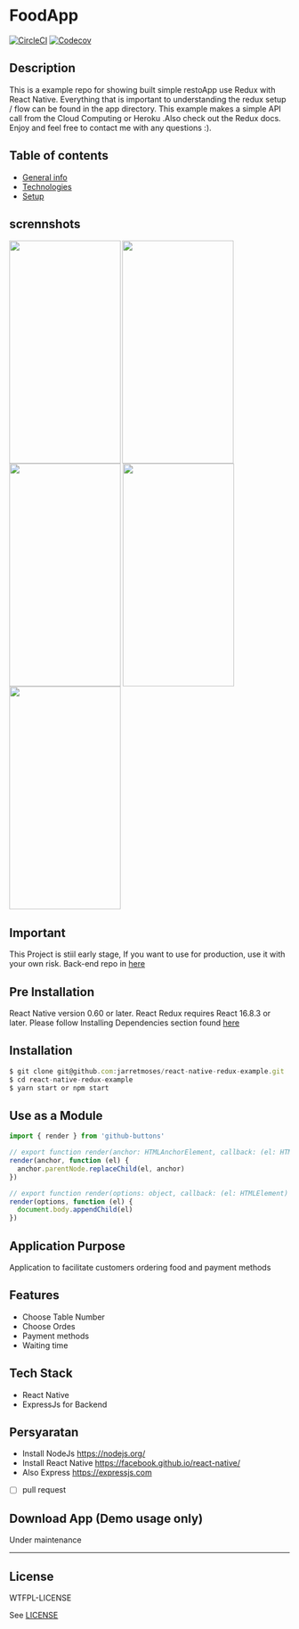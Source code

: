 # FoodApp 
[![CircleCI](https://img.shields.io/circleci/project/github/ntkme/github-buttons/master.svg)](https://circleci.com/gh/ntkme/github-buttons)
[![Codecov](https://img.shields.io/codecov/c/github/ntkme/github-buttons.svg)](https://codecov.io/gh/ntkme/github-buttons)

## Description
This is a example repo for showing built simple restoApp use Redux with React Native. Everything that is important to understanding the redux setup / flow can be found in the app directory. This example makes a simple API call from the Cloud Computing or Heroku .Also check out the Redux docs. Enjoy and feel free to contact me with any questions :).

## Table of contents
* [General info](#general-info)
* [Technologies](#technologies)
* [Setup](#setup)

## scrennshots
<p>
<img align="left" src="https://github.com/muhrifai7/foodApp/blob/master/screenshot/welcome.jpg" width="200" height="400"  />
<img align="center" src="https://github.com/muhrifai7/foodApp/blob/master/screenshot/allmenu.jpg" width="200" height="400" />
<img align="center" src="https://github.com/muhrifai7/foodApp/blob/master/screenshot/confirm.jpg" width="200" height="400" />
<img align="center" src="https://github.com/muhrifai7/foodApp/blob/master/screenshot/payment.jpg" width="200" height="400" />
<img align="center" src="https://github.com/muhrifai7/foodApp/blob/master/screenshot/done.jpg" width="200" height="400" />
</p>

## Important
This Project is stiil early stage, If you want to use for production, use it with your own risk. Back-end repo in 
[here](https://github.com/muhrifai7/testBackends)
<br>

## Pre Installation
React Native version 0.60 or later.
React Redux requires React 16.8.3 or later.
Please follow Installing Dependencies section found [here](https://docs.npmjs.com/cli/install)

## Installation
``` javascript
$ git clone git@github.com:jarretmoses/react-native-redux-example.git
$ cd react-native-redux-example
$ yarn start or npm start

```

## Use as a Module

``` javascript
import { render } from 'github-buttons'

// export function render(anchor: HTMLAnchorElement, callback: (el: HTMLElement) => void): void;
render(anchor, function (el) {
  anchor.parentNode.replaceChild(el, anchor)
})

// export function render(options: object, callback: (el: HTMLElement) => void): void;
render(options, function (el) {
  document.body.appendChild(el) 
})
```

## Application Purpose
Application to facilitate customers ordering food and payment methods

## Features
* Choose Table Number
* Choose Ordes
* Payment methods
* Waiting time


## Tech Stack
* React Native 
* ExpressJs for Backend

## Persyaratan
* Install NodeJs https://nodejs.org/
* Install React Native https://facebook.github.io/react-native/
* Also Express https://expressjs.com
- [ ] pull request


## Download App (Demo usage only)

Under maintenance


----

## License

WTFPL-LICENSE

See [LICENSE](http://www.wtfpl.net/txt/copying/)
